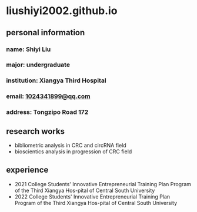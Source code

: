 # liushiyi2002.github.io
## personal information
### name: Shiyi Liu
### major: undergraduate
### institution: Xiangya Third Hospital
### email: 1024341899@qq.com
### address: Tongzipo Road 172

## research works
- bibliometric analysis in CRC and circRNA field
- bioscientics analysis in progression of CRC field

## experience
- 2021 College Students' Innovative Entrepreneurial Training Plan Program of the Third Xiangya Hos-pital of Central South University
- 2022 College Students' Innovative Entrepreneurial Training Plan Program of the Third Xiangya Hos-pital of Central South University
